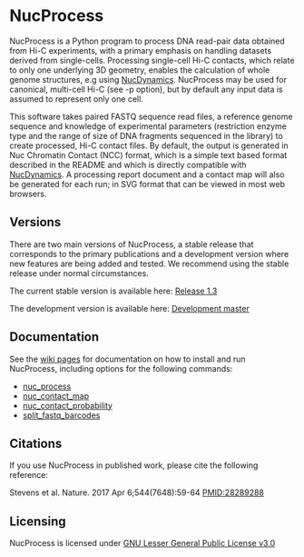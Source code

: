 # NucProcess

NucProcess is a Python program to process DNA read-pair data obtained from Hi-C experiments, with a primary emphasis on handling datasets derived from single-cells. Processing single-cell Hi-C contacts, which relate to only one underlying 3D geometry, enables the calculation of whole genome structures, e.g using [NucDynamics](https://github.com/tjs23/nuc_dynamics). NucProcess may be used for canonical, multi-cell Hi-C (see -p option), but by default any input data is assumed to represent only one cell.

This software takes paired FASTQ sequence read files, a reference genome sequence and knowledge of experimental parameters (restriction enzyme type and the range of size of DNA fragments sequenced in the library) to create processed, Hi-C contact files. By default, the output is generated in Nuc Chromatin Contact (NCC) format, which is a simple text based format described in the README and which is directly compatible with [NucDynamics](https://github.com/tjs23/nuc_dynamics). A processing report document and a contact map will also be generated for each run; in SVG format that can be viewed in most web browsers.

## Versions

There are two main versions of NucProcess, a stable release that corresponds to the primary publications and a development version where new features are being added and tested. We recommend using the stable release under normal circumstances.

The current stable version is available here: [Release 1.3](https://github.com/tjs23/nuc_processing/tree/release_1.3)

The development version is available here: [Development master](https://github.com/tjs23/nuc_processing/tree/master)  

## Documentation

See the [wiki pages](https://github.com/tjs23/nuc_processing/wiki) for documentation on how to install and run NucProcess,
including options for the following commands:

* [nuc_process](https://github.com/tjs23/nuc_processing/wiki/nuc_process)
* [nuc_contact_map](https://github.com/tjs23/nuc_processing/wiki/nuc_contact_map) 
* [nuc_contact_probability](https://github.com/tjs23/nuc_processing/wiki/nuc_contact_map)
* [split_fastq_barcodes](https://github.com/tjs23/nuc_processing/wiki/split_fastq_barcodes)

## Citations

If you use NucProcess in published work, please cite the following reference:

  Stevens et al. Nature. 2017 Apr 6;544(7648):59-64 [PMID:28289288](https://www.ncbi.nlm.nih.gov/pubmed/28289288)

## Licensing

NucProcess is licensed under [GNU Lesser General Public License v3.0](https://github.com/tjs23/nuc_processing/blob/release_1.0/COPYING.LESSER)
